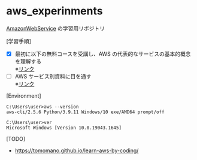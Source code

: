 # aws_experinments

[AmazonWebService](https://aws.amazon.com/jp/) の学習用リポジトリ


[学習手順]  
- [x] 最初に以下の無料コースを受講し、AWS の代表的なサービスの基本的概念を理解する  
※[リンク](https://explore.skillbuilder.aws/learn/course/1875/play/27620/aws-cloud-practitioner-essentials-japanese-ri-ben-yu-shi-xie-ban)
- [ ] AWS サービス別資料に目を通す  
※[リンク](https://aws.amazon.com/jp/aws-jp-introduction/aws-jp-webinar-service-cut/)

[Environment]

```
C:\Users\user>aws --version
aws-cli/2.5.6 Python/3.9.11 Windows/10 exe/AMD64 prompt/off

C:\Users\user>ver
Microsoft Windows [Version 10.0.19043.1645]
```

[TODO]

- https://tomomano.github.io/learn-aws-by-coding/
